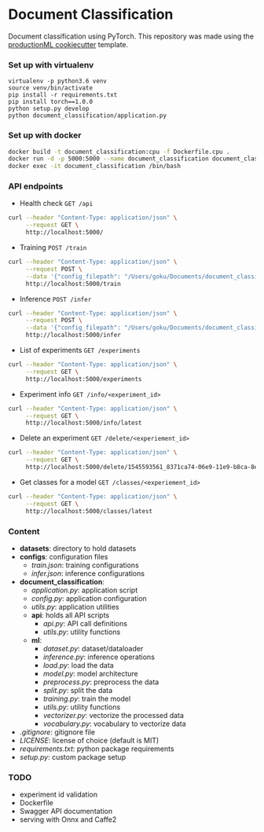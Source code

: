 # Document Classification

Document classification using PyTorch. This repository was made using the [productionML cookiecutter](https://github.com/practicalAI/productionML) template.

### Set up with virtualenv
```
virtualenv -p python3.6 venv
source venv/bin/activate
pip install -r requirements.txt
pip install torch==1.0.0
python setup.py develop
python document_classification/application.py
```

### Set up with docker
```bash
docker build -t document_classification:cpu -f Dockerfile.cpu .
docker run -d -p 5000:5000 --name document_classification document_classification:cpu
docker exec -it document_classification /bin/bash
```

### API endpoints
- Health check `GET /api`
```bash
curl --header "Content-Type: application/json" \
     --request GET \
     http://localhost:5000/
```

- Training `POST /train`
```bash
curl --header "Content-Type: application/json" \
     --request POST \
     --data '{"config_filepath": "/Users/goku/Documents/document_classification/configs/train.json"}' \
     http://localhost:5000/train
```

- Inference `POST /infer`
```bash
curl --header "Content-Type: application/json" \
     --request POST \
     --data '{"config_filepath": "/Users/goku/Documents/document_classification/configs/infer.json"}' \
     http://localhost:5000/infer
```

- List of experiments `GET /experiments`
```bash
curl --header "Content-Type: application/json" \
     --request GET \
     http://localhost:5000/experiments
```

- Experiment info `GET /info/<experiment_id>`
```bash
curl --header "Content-Type: application/json" \
     --request GET \
     http://localhost:5000/info/latest
```

- Delete an experiment `GET /delete/<experiement_id>`
```bash
curl --header "Content-Type: application/json" \
     --request GET \
     http://localhost:5000/delete/1545593561_8371ca74-06e9-11e9-b8ca-8e0065915101
```

- Get classes for a model `GET /classes/<experiement_id>`
```bash
curl --header "Content-Type: application/json" \
     --request GET \
     http://localhost:5000/classes/latest
```

### Content
- **datasets**: directory to hold datasets
- **configs**: configuration files
    - *train.json*: training configurations
    - *infer.json*: inference configurations
- **document_classification**:
    - *application.py*: application script
    - *config.py*: application configuration
    - *utils.py*: application utilities
    - **api**: holds all API scripts
        - *api.py*: API call definitions
        - *utils.py*: utility functions
    - **ml**:
        - *dataset.py*: dataset/dataloader
        - *inference.py*: inference operations
        - *load.py*: load the data
        - *model.py*: model architecture
        - *preprocess.py*: preprocess the data
        - *split.py*: split the data
        - *training.py*: train the model
        - *utils.py*: utility functions
        - *vectorizer.py*: vectorize the processed data
        - *vocabulary.py*: vocabulary to vectorize data
- *.gitignore*: gitignore file
- *LICENSE*: license of choice (default is MIT)
- *requirements.txt*: python package requirements
- *setup.py*: custom package setup


### TODO
- experiment id validation
- Dockerfile
- Swagger API documentation
- serving with Onnx and Caffe2

